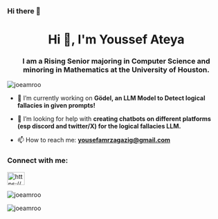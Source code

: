 ### Hi there 👋

<h1 align="center">Hi 👋, I'm Youssef Ateya</h1>
<h3 align="center">I am a Rising Senior majoring in Computer Science and minoring in Mathematics at the University of Houston.</h3>

<p align="left"> <img src="https://komarev.com/ghpvc/?username=joeamroo&label=Profile%20views&color=0e75b6&style=flat" alt="joeamroo" /> </p>

- 🔭 I’m currently working on **Gödel, an LLM Model to Detect logical fallacies in given prompts!**

- 🤝 I’m looking for help with **creating chatbots on different platforms (esp discord and twitter/X) for the logical fallacies LLM.**

- 📫 How to reach me:  **yousefamrzagazig@gmail.com**

<h3 align="left">Connect with me:</h3>
<p align="left">
<a href="https://linkedin.com/in/https://www.linkedin.com/in/youssef-ateya" target="blank"><img align="center" src="https://raw.githubusercontent.com/rahuldkjain/github-profile-readme-generator/master/src/images/icons/Social/linked-in-alt.svg" alt="https://www.linkedin.com/in/youssef-ateya" height="30" width="40" /></a>
</p>


<p><img align="center" src="https://github-readme-stats.vercel.app/api/top-langs?username=joeamroo&show_icons=true&locale=en&layout=compact" alt="joeamroo" /></p>

<p><img align="center" src="https://github-readme-streak-stats.herokuapp.com/?user=joeamroo&" alt="joeamroo" /></p>
